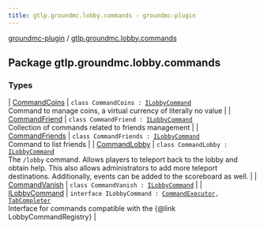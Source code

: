 ```yaml
---
title: gtlp.groundmc.lobby.commands - groundmc-plugin
---
```


[groundmc-plugin](../index.html) / [gtlp.groundmc.lobby.commands](.)

## Package gtlp.groundmc.lobby.commands

### Types

| [CommandCoins](-command-coins/index.html) | `class CommandCoins : `[`ILobbyCommand`](-i-lobby-command/index.html)<br>Command to manage coins, a virtual currency of literally no value |
| [CommandFriend](-command-friend/index.html) | `class CommandFriend : `[`ILobbyCommand`](-i-lobby-command/index.html)<br>Collection of commands related to friends management |
| [CommandFriends](-command-friends/index.html) | `class CommandFriends : `[`ILobbyCommand`](-i-lobby-command/index.html)<br>Command to list friends |
| [CommandLobby](-command-lobby/index.html) | `class CommandLobby : `[`ILobbyCommand`](-i-lobby-command/index.html)<br>The `/lobby` command. Allows players to teleport back to the lobby and obtain help. This also allows administrators to add more teleport destinations. Additionally, events can be added to the scoreboard as well. |
| [CommandVanish](-command-vanish/index.html) | `class CommandVanish : `[`ILobbyCommand`](-i-lobby-command/index.html) |
| [ILobbyCommand](-i-lobby-command/index.html) | `interface ILobbyCommand : `[`CommandExecutor`](https://hub.spigotmc.org/javadocs/spigot/org/bukkit/command/CommandExecutor.html)`, `[`TabCompleter`](https://hub.spigotmc.org/javadocs/spigot/org/bukkit/command/TabCompleter.html)<br>Interface for commands compatible with the {@link LobbyCommandRegistry} |

